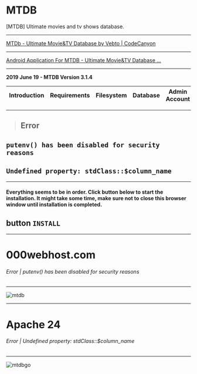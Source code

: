# MTDB
[MTDB] Ultimate movies and tv shows database.



***
[MTDb - Ultimate Movie&TV Database by Vebto | CodeCanyon](https://codecanyon.net/item/mtdb-ultimate-movietv-database/6447206)
***
[Android Application For MTDB - Ultimate Movie&TV Database ...](https://codecanyon.net/item/android-application-for-mtdb-ultimate-movietv-database/23581291)



***
**2019 June 19 - MTDB Version 3.1.4**

|  Introduction |  Requirements | Filesystem | Database  |     Admin Account | Install |  
|-----|----|----|----|---|----|
---
> ## Error 
## **`putenv() has been disabled for security reasons`**
## **`Undefined property: stdClass::$column_name`**
---

#### Everything seems to be in order. Click button below to start the installation. It might take some time, make sure not to close this browser window until installation is completed.

## **button** **```INSTALL```**
***
# 000webhost.com <!--(https://6.top4top.net/p_1343g5zkh1.png)-->
###### Error | putenv() has been disabled for security reasons
***
![mtdb](https://6.top4top.net/p_1343g5zkh1.png)
***
# Apache 24 <!--(https://4.top4top.net/p_1343gg8fj1.png)-->
###### Error | Undefined property: stdClass::$column_name
***
![mtdbgo](https://user-images.githubusercontent.com/12082147/64344549-f587e200-cfee-11e9-9d65-e3113b40f838.png)


